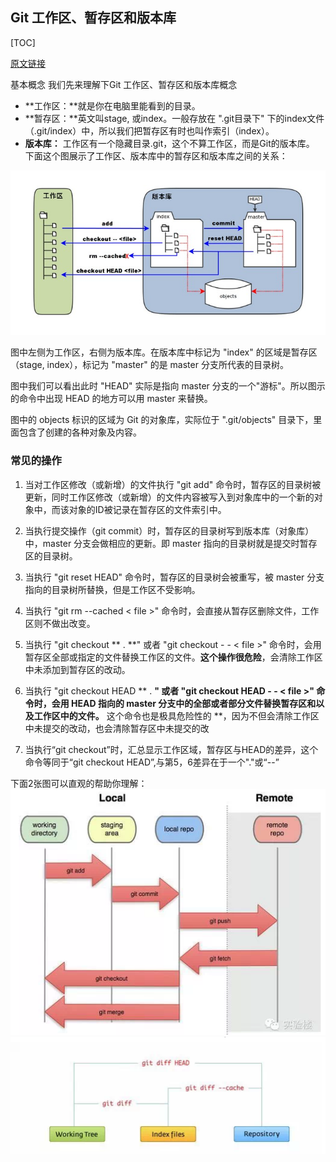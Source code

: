 ## Git 工作区、暂存区和版本库

[TOC]

[原文链接](http://www.runoob.com/git/git-workspace-index-repo.html)

基本概念
我们先来理解下Git 工作区、暂存区和版本库概念
* **工作区：**就是你在电脑里能看到的目录。
* **暂存区：**英文叫stage, 或index。一般存放在 ".git目录下" 下的index文件（.git/index）中，所以我们把暂存区有时也叫作索引（index）。
* **版本库：** 工作区有一个隐藏目录.git，这个不算工作区，而是Git的版本库。
  下面这个图展示了工作区、版本库中的暂存区和版本库之间的关系：


![](../images/git/area.jpg)

图中左侧为工作区，右侧为版本库。在版本库中标记为 "index" 的区域是暂存区（stage, index），标记为 "master" 的是 master 分支所代表的目录树。

图中我们可以看出此时 "HEAD" 实际是指向 master 分支的一个"游标"。所以图示的命令中出现 HEAD 的地方可以用 master 来替换。

图中的 objects 标识的区域为 Git 的对象库，实际位于 ".git/objects" 目录下，里面包含了创建的各种对象及内容。

### 常见的操作
1. 当对工作区修改（或新增）的文件执行 "git add" 命令时，暂存区的目录树被更新，同时工作区修改（或新增）的文件内容被写入到对象库中的一个新的对象中，而该对象的ID被记录在暂存区的文件索引中。

2. 当执行提交操作（git commit）时，暂存区的目录树写到版本库（对象库）中，master 分支会做相应的更新。即 master 指向的目录树就是提交时暂存区的目录树。

3. 当执行 "git reset HEAD" 命令时，暂存区的目录树会被重写，被 master 分支指向的目录树所替换，但是工作区不受影响。

4. 当执行 "git rm --cached < file >" 命令时，会直接从暂存区删除文件，工作区则不做出改变。

5. 当执行 "git checkout ** . **" 或者 "git checkout - - < file >" 命令时，会用暂存区全部或指定的文件替换工作区的文件。**这个操作很危险**，会清除工作区中未添加到暂存区的改动。

6. 当执行 "git checkout HEAD ** . **" 或者 "git checkout HEAD - - < file >" 命令时，会用 HEAD 指向的 master 分支中的全部或者部分文件替换暂存区和以及工作区中的文件。** 这个命令也是极具危险性的 **，因为不但会清除工作区中未提交的改动，也会清除暂存区中未提交的改

7. 当执行“git checkout”时，汇总显示工作区域，暂存区与HEAD的差异，这个命令等同于“git checkout HEAD”,与第5，6差异在于一个"."或“--”


下面2张图可以直观的帮助你理解：
![](../images/git/git-operate1.png)
![](../images/git/git-operate2.png)
